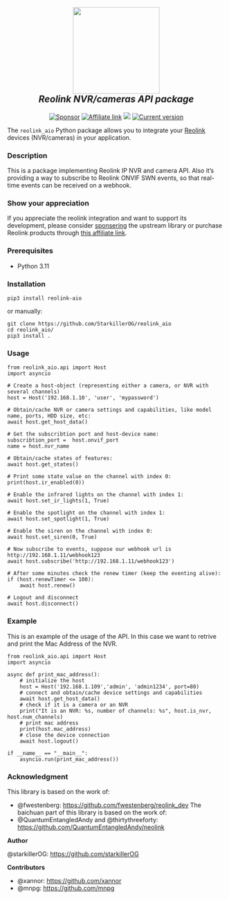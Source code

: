 <h2 align="center">
  <a href="https://reolink.com"><img src="https://raw.githubusercontent.com/starkillerOG/reolink_aio/master/doc/logo.png" width="200"></a>
  <br>
  <i>Reolink NVR/cameras API package</i>
  <br>
</h2>

<p align="center">
  <a href="https://github.com/sponsors/starkillerOG"><img src="https://img.shields.io/static/v1?label=Sponsor&message=%E2%9D%A4&logo=GitHub&color=%23fe8e86" alt="Sponsor"></a>
  <a href="https://reolink.pxf.io/q44QWq"><img src="https://img.shields.io/static/v1?label=Affiliate link&message=%E2%9D%A4&color=%23fe8e86" alt="Affiliate link"></a>
  <a href="https://pypi.org/project/reolink-aio"><img src="https://img.shields.io/pypi/dm/reolink-aio"></a>
  <a href="https://github.com/starkillerOG/reolink_aio/releases"><img src="https://img.shields.io/github/v/release/StarkillerOG/reolink_aio?display_name=tag&include_prereleases&sort=semver" alt="Current version"></a>
</p>

The `reolink_aio` Python package allows you to integrate your [Reolink](https://www.reolink.com/) devices (NVR/cameras) in your application.

### Description

This is a package implementing Reolink IP NVR and camera API. Also it’s providing a way to subscribe to Reolink ONVIF SWN events, so that real-time events can be received on a webhook.

### Show your appreciation

If you appreciate the reolink integration and want to support its development, please consider [sponsering](https://github.com/sponsors/starkillerOG) the upstream library or purchase Reolink products through [this affiliate link](https://reolink.pxf.io/q44QWq).

### Prerequisites

- Python 3.11

### Installation

```
pip3 install reolink-aio
```

or manually:
````
git clone https://github.com/StarkillerOG/reolink_aio
cd reolink_aio/
pip3 install .
````

### Usage

````
from reolink_aio.api import Host
import asyncio

# Create a host-object (representing either a camera, or NVR with several channels)
host = Host('192.168.1.10', 'user', 'mypassword')

# Obtain/cache NVR or camera settings and capabilities, like model name, ports, HDD size, etc:
await host.get_host_data()

# Get the subscribtion port and host-device name:
subscribtion_port =  host.onvif_port
name = host.nvr_name

# Obtain/cache states of features:
await host.get_states()

# Print some state value on the channel with index 0:
print(host.ir_enabled(0))

# Enable the infrared lights on the channel with index 1:
await host.set_ir_lights(1, True)

# Enable the spotlight on the channel with index 1:
await host.set_spotlight(1, True)

# Enable the siren on the channel with index 0:
await host.set_siren(0, True)

# Now subscribe to events, suppose our webhook url is http://192.168.1.11/webhook123
await host.subscribe('http://192.168.1.11/webhook123')

# After some minutes check the renew timer (keep the eventing alive):
if (host.renewTimer <= 100):
    await host.renew()

# Logout and disconnect
await host.disconnect()
````

### Example

This is an example of the usage of the API. In this case we want to retrive and print the Mac Address of the NVR.
````
from reolink_aio.api import Host
import asyncio

async def print_mac_address():
    # initialize the host
    host = Host('192.168.1.109','admin', 'admin1234', port=80)
    # connect and obtain/cache device settings and capabilities
    await host.get_host_data()
    # check if it is a camera or an NVR
    print("It is an NVR: %s, number of channels: %s", host.is_nvr, host.num_channels)
    # print mac address
    print(host.mac_address)
    # close the device connection
    await host.logout()

if __name__ == "__main__":
    asyncio.run(print_mac_address())
````

### Acknowledgment
This library is based on the work of:
- @fwestenberg: https://github.com/fwestenberg/reolink_dev
The baichuan part of this library is based on the work of:
- @QuantumEntangledAndy and @thirtythreeforty: https://github.com/QuantumEntangledAndy/neolink

**Author**

@starkillerOG: https://github.com/starkillerOG

**Contributors**

- @xannor: https://github.com/xannor
- @mnpg: https://github.com/mnpg
